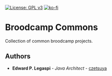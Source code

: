 [![License: GPL v3](https://img.shields.io/badge/License-GPLv3-blue.svg)](https://www.gnu.org/licenses/gpl-3.0)
[![ko-fi](https://www.ko-fi.com/img/githubbutton_sm.svg)](https://ko-fi.com/S6S0YXPX)

# Broodcamp Commons

Collection of common broodcamp projects.

## Authors

* **Edward P. Legaspi** - *Java Architect* - [czetsuya](https://github.com/czetsuya)